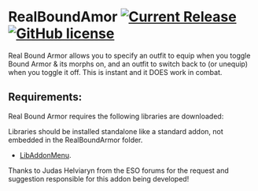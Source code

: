 # RealBoundAmor [![Current Release](https://img.shields.io/github/release/ArtOfShred/RealBoundArmor.svg)](https://github.com/ArtOfShred/RealBoundArmor/releases) [![GitHub license](https://img.shields.io/github/license/ArtOfShred/RealBoundArmor.svg)](https://github.com/ArtOfShred/RealBoundArmor/blob/master/LICENSE)

Real Bound Armor allows you to specify an outfit to equip when you toggle Bound Armor & its morphs on, and an outfit to switch back to (or unequip) when you toggle it off. This is instant and it DOES work in combat.

## Requirements:
Real Bound Armor requires the following libraries are downloaded:

Libraries should be installed standalone like a standard addon, not embedded in the RealBoundArmor folder.
- [LibAddonMenu][1].

Thanks to Judas Helviaryn from the ESO forums for the request and suggestion responsible for this addon being developed!

  [1]: https://www.esoui.com/downloads/info7-LibAddonMenu.html

